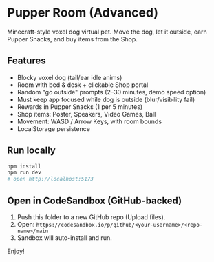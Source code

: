 
# Pupper Room (Advanced)

Minecraft-style voxel dog virtual pet. Move the dog, let it outside, earn Pupper Snacks, and buy items from the Shop.

## Features
- Blocky voxel dog (tail/ear idle anims)
- Room with bed & desk + clickable Shop portal
- Random "go outside" prompts (2–30 minutes, demo speed option)
- Must keep app focused while dog is outside (blur/visibility fail)
- Rewards in Pupper Snacks (1 per 5 minutes)
- Shop items: Poster, Speakers, Video Games, Ball
- Movement: WASD / Arrow Keys, with room bounds
- LocalStorage persistence

## Run locally
```bash
npm install
npm run dev
# open http://localhost:5173
```

## Open in CodeSandbox (GitHub-backed)
1. Push this folder to a new GitHub repo (Upload files).
2. Open: `https://codesandbox.io/p/github/<your-username>/<repo-name>/main`
3. Sandbox will auto-install and run.

Enjoy!
